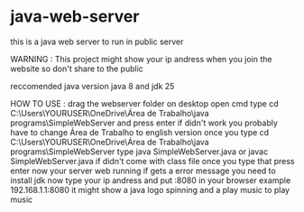 # java-web-server
this is a java web server to run in public server

WARNING : This project might show your ip andress when you join the website so don't share to the public

reccomended java version java 8 and jdk 25

HOW TO USE : drag the webserver folder on desktop open cmd type cd C:\Users\YOURUSER\OneDrive\Área de Trabalho\java programs\SimpleWebServer and press enter if didn't work you probably have to change Área de Trabalho to english version
once you type cd C:\Users\YOURUSER\OneDrive\Área de Trabalho\java programs\SimpleWebServer type java SimpleWebServer.java or javac SimpleWebServer.java if didn't come with class file once you type that press enter now your server web running
if gets a error message you need to install jdk now type your ip andress and put :8080 in your browser example 192.168.1.1:8080 it might show a java logo spinning and a play music to play music
